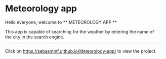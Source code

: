# Meteorology app

Hello everyone, welcome to ** METEOROLOGY APP **

This app is capable of searching for the weather by entering the name of the city in the search engine.

------------


Click on https://sebasmmf.github.io/Meteorology-app/ to view the project.